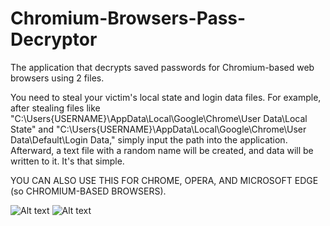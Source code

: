 # Chromium-Browsers-Pass-Decryptor
The application that decrypts saved passwords for Chromium-based web browsers using 2 files.

You need to steal your victim's local state and login data files.
For example, after stealing files like "C:\Users{USERNAME}\AppData\Local\Google\Chrome\User Data\Local State" and "C:\Users{USERNAME}\AppData\Local\Google\Chrome\User Data\Default\Login Data," simply input the path into the application. Afterward, a text file with a random name will be created, and data will be written to it. It's that simple.

YOU CAN ALSO USE THIS FOR CHROME, OPERA, AND MICROSOFT EDGE (so CHROMIUM-BASED BROWSERS).

![Alt text](https://github.com/flexp1/Chromium-Browsers-Pass-Decryptor/blob/main/image.png)
![Alt text](https://github.com/flexp1/Chromium-Browsers-Pass-Decryptor/blob/main/github.png)
